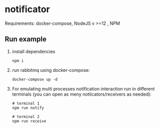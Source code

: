 # notificator

Requirements: docker-compose, NodeJS v >=12 , NPM

## Run example

1. install dependencies 

    ```
    npm i
    ```

2. run rabbitmq using docker-compose:

    ```
    docker-compose up -d
    ```

3. For emulating multi processes notification interaction run in different terminals (you can open as meny notiicators/receivers as needed):

    ```
    # terminal 1
    npm run notify
    ```
    ```
    # terminal 2
    npm run receive
    ```